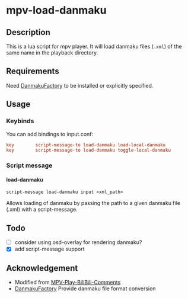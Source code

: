 # mpv-load-danmaku

## Description

This is a lua script for mpv player. It will load danmaku files (`.xml`) of the same name in the playback directory.

## Requirements

Need [DanmakuFactory](https://github.com/hihkm/DanmakuFactory) to be installed or explicitly specified.

## Usage

### Keybinds

You can add bindings to input.conf:
```ini
key        script-message-to load-danmaku load-local-danmaku
key        script-message-to load-danmaku toggle-local-danmaku
```

### Script message

#### load-danmaku

`script-message load-danmaku input <xml_path>`

Allows loading of danmaku by passing the path to a given danmaku file (.xml) with a script-message.

## Todo

- [ ] consider using osd-overlay for rendering danmaku?
- [x] add script-message support

## Acknowledgement

- Modified from [MPV-Play-BiliBili-Comments](https://github.com/itKelis/MPV-Play-BiliBili-Comments)
- [DanmakuFactory](https://github.com/hihkm/DanmakuFactory) Provide danmaku file format conversion

